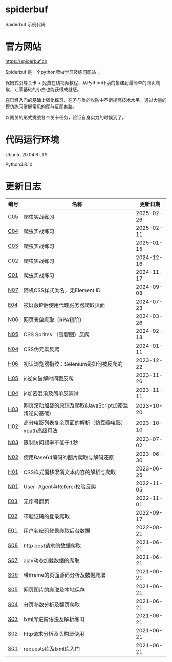 # spiderbuf
Spiderbuf 示例代码

# 官方网站
https://spiderbuf.cn

Spiderbuf 是一个python爬虫学习及练习网站：

保姆式引导关卡 + 免费在线视频教程，从Python环境的搭建到最简单的网页爬取，让零基础的小白也能获得成就感。

在已经入门的基础上强化练习，在矛与盾的攻防中不断提高技术水平，通过大量的模仿练习掌握常见的爬与反爬套路。

以闯关的形式挑战各个关卡任务，验证自身实力的时候到了。

# 代码运行环境
Ubuntu 20.04.6 LTS

Python3.8.10

# 更新日志
| 编号 | 名称 | 更新日期 |
| ---- | ---- | ---- |
| [C05](https://spiderbuf.cn/playground/c05 "爬虫实战练习") | 爬虫实战练习 | 2025-02-26 |
| [C04](https://spiderbuf.cn/playground/c04 "爬虫实战练习") | 爬虫实战练习 | 2025-02-11 |
| [C03](https://spiderbuf.cn/playground/c03 "爬虫实战练习") | 爬虫实战练习 | 2025-01-15 |
| [C02](https://spiderbuf.cn/playground/c02 "爬虫实战练习") | 爬虫实战练习 | 2024-12-16 |
| [C01](https://spiderbuf.cn/playground/c01 "爬虫实战练习") | 爬虫实战练习 | 2024-11-17 |
| [N07](https://spiderbuf.cn/playground/n07 "随机CSS样式类名，无Element ID") | 随机CSS样式类名，无Element ID | 2024-09-08 |
| [E04](https://spiderbuf.cn/playground/e04 "被屏蔽IP后使用代理服务器爬取页面") | 被屏蔽IP后使用代理服务器爬取页面 | 2024-07-23 |
| [N06](https://spiderbuf.cn/playground/n06 "网页表单爬取（RPA初阶）") | 网页表单爬取（RPA初阶） | 2024-03-26 |
| [N05](https://spiderbuf.cn/playground/n05 "CSS Sprites （雪碧图）反爬") | CSS Sprites （雪碧图）反爬 | 2024-02-18 |
| [N04](https://spiderbuf.cn/playground/n04 "CSS伪元素反爬") | CSS伪元素反爬 | 2024-01-11 |
| [H06](https://spiderbuf.cn/playground/h06 "初识浏览器指纹：Selenium是如何被反爬的") | 初识浏览器指纹：Selenium是如何被反爬的 | 2023-12-22 |
| [H05](https://spiderbuf.cn/playground/h05 "js逆向破解时间戳反爬") | js逆向破解时间戳反爬 | 2023-11-26 |
| [H04](https://spiderbuf.cn/playground/h04 "js加密混淆及简单反调试") | js加密混淆及简单反调试 | 2023-11-11 |
| [H03](https://spiderbuf.cn/playground/h03 "网页滚动加载的原理及爬取(JavaScript加密混淆逆向基础)") | 网页滚动加载的原理及爬取(JavaScript加密混淆逆向基础) | 2023-10-20 |
| [H02](https://spiderbuf.cn/playground/h02 "高分电影列表复杂页面的解析（仿豆瓣电影）- xpath高级用法") | 高分电影列表复杂页面的解析（仿豆瓣电影）- xpath高级用法 | 2023-10-10 |
| [N03](https://spiderbuf.cn/playground/n03 "限制访问频率不低于1秒") | 限制访问频率不低于1秒 | 2023-07-02 |
| [N02](https://spiderbuf.cn/playground/n02 "使用Base64编码的图片爬取与解码还原") | 使用Base64编码的图片爬取与解码还原 | 2023-06-30 |
| [H01](https://spiderbuf.cn/playground/h01 "CSS样式偏移混淆文本内容的解析与爬取") | CSS样式偏移混淆文本内容的解析与爬取 | 2023-06-25 |
| [N01](https://spiderbuf.cn/playground/n01 "User-Agent与Referer校验反爬") | User-Agent与Referer校验反爬 | 2022-11-05 |
| [E03](https://spiderbuf.cn/playground/e03 "无序号翻页") | 无序号翻页 | 2022-11-01 |
| [E02](https://spiderbuf.cn/playground/e02 "带验证码的登录爬取") | 带验证码的登录爬取 | 2022-09-17 |
| [E01](https://spiderbuf.cn/playground/e01 "用户名密码登录爬取后台数据") | 用户名密码登录爬取后台数据 | 2022-08-21 |
| [S08](https://spiderbuf.cn/playground/s08 "http post请求的数据爬取") | http post请求的数据爬取 | 2021-06-21 |
| [S07](https://spiderbuf.cn/playground/s07 "ajax动态加载数据的爬取") | ajax动态加载数据的爬取 | 2021-06-21 |
| [S06](https://spiderbuf.cn/playground/s06 "带iframe的页面源码分析及数据爬取") | 带iframe的页面源码分析及数据爬取 | 2021-06-21 |
| [S05](https://spiderbuf.cn/playground/s05 "网页图片的爬取及本地保存") | 网页图片的爬取及本地保存 | 2021-06-21 |
| [S04](https://spiderbuf.cn/playground/s04 "分页参数分析及翻页爬取") | 分页参数分析及翻页爬取 | 2021-06-21 |
| [S03](https://spiderbuf.cn/playground/s03 "lxml库进阶语法及解析练习") | lxml库进阶语法及解析练习 | 2021-06-21 |
| [S02](https://spiderbuf.cn/playground/s02 "http请求分析及头构造使用") | http请求分析及头构造使用 | 2021-06-21 |
| [S01](https://spiderbuf.cn/playground/s01 "requests库及lxml库入门") | requests库及lxml库入门 | 2021-06-21 |
